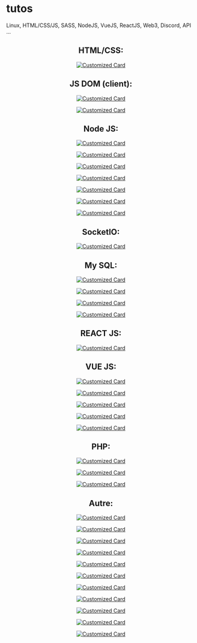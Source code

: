 # tutos
Linux, HTML/CSS/JS, SASS, NodeJS, VueJS, ReactJS, Web3, Discord, API ...

<div align="center">

<h2>HTML/CSS:</h2> 

<a href="https://github.com/xdrkush/arch-html-bootstrap" target="_blank" rel="noreferrer">

![Customized Card](https://github-readme-stats.vercel.app/api/pin?username=xdrkush&repo=arch-html-bootstrap&title_color=fff&icon_color=f9f9f9&text_color=9f9f9f&bg_color=151515)

</a>



<h2>JS DOM (client):</h2>
<a href="https://github.com/xdrkush/converter-devise" target="_blank" rel="noreferrer">

![Customized Card](https://github-readme-stats.vercel.app/api/pin?username=xdrkush&repo=converter-devise&title_color=fff&icon_color=f9f9f9&text_color=9f9f9f&bg_color=151515)

</a>

<a href="https://github.com/xdrkush/ex-appli-compt" target="_blank" rel="noreferrer">

![Customized Card](https://github-readme-stats.vercel.app/api/pin?username=xdrkush&repo=ex-appli-compt&title_color=fff&icon_color=f9f9f9&text_color=9f9f9f&bg_color=151515)

</a>

<h2>Node JS:</h2>

<a href="https://github.com/xdrkush/arch-node-es6" target="_blank" rel="noreferrer">

![Customized Card](https://github-readme-stats.vercel.app/api/pin?username=xdrkush&repo=arch-node-es6&title_color=fff&icon_color=f9f9f9&text_color=9f9f9f&bg_color=151515)

</a>


<a href="https://github.com/xdrkush/arch-node-ts" target="_blank" rel="noreferrer">

![Customized Card](https://github-readme-stats.vercel.app/api/pin?username=xdrkush&repo=arch-node-ts&title_color=fff&icon_color=f9f9f9&text_color=9f9f9f&bg_color=151515)

</a>

<a href="https://github.com/xdrkush/tuto-node-typescript" target="_blank" rel="noreferrer">

![Customized Card](https://github-readme-stats.vercel.app/api/pin?username=xdrkush&repo=tuto-node-typescript&title_color=fff&icon_color=f9f9f9&text_color=9f9f9f&bg_color=151515)

</a>

<a href="https://github.com/xdrkush/architecture-nodejs-base" target="_blank" rel="noreferrer">

![Customized Card](https://github-readme-stats.vercel.app/api/pin?username=xdrkush&repo=architecture-nodejs-base&title_color=fff&icon_color=f9f9f9&text_color=9f9f9f&bg_color=151515)

</a>


<a href="https://github.com/xdrkush/hbs-node-mysql" target="_blank" rel="noreferrer">

![Customized Card](https://github-readme-stats.vercel.app/api/pin?username=xdrkush&repo=hbs-node-mysql&title_color=fff&icon_color=f9f9f9&text_color=9f9f9f&bg_color=151515)

</a>

<a href="https://github.com/xdrkush/hbs-mysql-node" target="_blank" rel="noreferrer">

![Customized Card](https://github-readme-stats.vercel.app/api/pin?username=xdrkush&repo=hbs-mysql-node&title_color=fff&icon_color=f9f9f9&text_color=9f9f9f&bg_color=151515)

</a>

<a href="https://github.com/xdrkush/hbs-mongo-node" target="_blank" rel="noreferrer">

![Customized Card](https://github-readme-stats.vercel.app/api/pin?username=xdrkush&repo=hbs-mongo-node&title_color=fff&icon_color=f9f9f9&text_color=9f9f9f&bg_color=151515)

</a>


<h2>SocketIO:</h2>

<a href="https://github.com/xdrkush/socket-vue-game" target="_blank" rel="noreferrer">

![Customized Card](https://github-readme-stats.vercel.app/api/pin?username=xdrkush&repo=socket-vue-game&title_color=fff&icon_color=f9f9f9&text_color=9f9f9f&bg_color=151515)

</a>

<h2>My SQL:</h2>

<a href="https://github.com/xdrkush/api-node-mysql" target="_blank" rel="noreferrer">

![Customized Card](https://github-readme-stats.vercel.app/api/pin?username=xdrkush&repo=api-node-mysql&title_color=fff&icon_color=f9f9f9&text_color=9f9f9f&bg_color=151515)

</a>

<a href="https://github.com/xdrkush/tuto-sequelize" target="_blank" rel="noreferrer">

![Customized Card](https://github-readme-stats.vercel.app/api/pin?username=xdrkush&repo=tuto-sequelize&title_color=fff&icon_color=f9f9f9&text_color=9f9f9f&bg_color=151515)

</a>

<a href="https://github.com/xdrkush/drsql" target="_blank" rel="noreferrer">

![Customized Card](https://github-readme-stats.vercel.app/api/pin?username=xdrkush&repo=drsql&title_color=fff&icon_color=f9f9f9&text_color=9f9f9f&bg_color=151515)

</a>

<a href="https://github.com/xdrkush/tuto-drsql" target="_blank" rel="noreferrer">

![Customized Card](https://github-readme-stats.vercel.app/api/pin?username=xdrkush&repo=tuto-drsql&title_color=fff&icon_color=f9f9f9&text_color=9f9f9f&bg_color=151515)

</a>


<h2>REACT JS:</h2>

<a href="https://github.com/xdrkush/tuto-reactjs" target="_blank" rel="noreferrer">

![Customized Card](https://github-readme-stats.vercel.app/api/pin?username=xdrkush&repo=tuto-reactjs&title_color=fff&icon_color=f9f9f9&text_color=9f9f9f&bg_color=151515)

</a>

<h2>VUE JS:</h2>

<a href="https://github.com/xdrkush/tuto-vue" target="_blank" rel="noreferrer">

![Customized Card](https://github-readme-stats.vercel.app/api/pin?username=xdrkush&repo=tuto-vue&title_color=fff&icon_color=f9f9f9&text_color=9f9f9f&bg_color=151515)

</a>

<a href="https://github.com/xdrkush/porfolio-quasar" target="_blank" rel="noreferrer">

![Customized Card](https://github-readme-stats.vercel.app/api/pin?username=xdrkush&repo=porfolio-quasar&title_color=fff&icon_color=f9f9f9&text_color=9f9f9f&bg_color=151515)

</a>

<a href="https://github.com/xdrkush/quasar-node-mysql" target="_blank" rel="noreferrer">

![Customized Card](https://github-readme-stats.vercel.app/api/pin?username=xdrkush&repo=quasar-node-mysql&title_color=fff&icon_color=f9f9f9&text_color=9f9f9f&bg_color=151515)

</a>

<a href="https://github.com/xdrkush/tuto-quasarv2" target="_blank" rel="noreferrer">

![Customized Card](https://github-readme-stats.vercel.app/api/pin?username=xdrkush&repo=tuto-quasarv2&title_color=fff&icon_color=f9f9f9&text_color=9f9f9f&bg_color=151515)

</a>

<a href="https://github.com/xdrkush/arch-vue3-node-es6" target="_blank" rel="noreferrer">

![Customized Card](https://github-readme-stats.vercel.app/api/pin?username=xdrkush&repo=arch-vue3-node-es6&title_color=fff&icon_color=f9f9f9&text_color=9f9f9f&bg_color=151515)

</a>


<h2>PHP:</h2>

<a href="https://github.com/xdrkush/arch-php-bootstrap" target="_blank" rel="noreferrer">

![Customized Card](https://github-readme-stats.vercel.app/api/pin?username=xdrkush&repo=arch-php-bootstrap&title_color=fff&icon_color=f9f9f9&text_color=9f9f9f&bg_color=151515)

</a>

<a href="https://github.com/xdrkush/crud-php-mysql" target="_blank" rel="noreferrer">

![Customized Card](https://github-readme-stats.vercel.app/api/pin?username=xdrkush&repo=crud-php-mysql&title_color=fff&icon_color=f9f9f9&text_color=9f9f9f&bg_color=151515)

</a>

<a href="https://github.com/xdrkush/tuto-vue-php" target="_blank" rel="noreferrer">

![Customized Card](https://github-readme-stats.vercel.app/api/pin?username=xdrkush&repo=tuto-vue-php&title_color=fff&icon_color=f9f9f9&text_color=9f9f9f&bg_color=151515)

</a>


<h2>Autre:</h2>

<a href="https://github.com/xdrkush/threejs-webxr-tutorial" target="_blank" rel="noreferrer">

![Customized Card](https://github-readme-stats.vercel.app/api/pin?username=xdrkush&repo=threejs-webxr-tutorial&title_color=fff&icon_color=f9f9f9&text_color=9f9f9f&bg_color=151515)

</a>

<a href="https://github.com/xdrkush/cours-fullstack-web" target="_blank" rel="noreferrer">

![Customized Card](https://github-readme-stats.vercel.app/api/pin?username=xdrkush&repo=cours-fullstack-web&title_color=fff&icon_color=f9f9f9&text_color=9f9f9f&bg_color=151515)

</a>

<a href="https://github.com/xdrkush/discord-bot" target="_blank" rel="noreferrer">

![Customized Card](https://github-readme-stats.vercel.app/api/pin?username=xdrkush&repo=discord-bot&title_color=fff&icon_color=f9f9f9&text_color=9f9f9f&bg_color=151515)

</a>

<a href="https://github.com/xdrkush/tuto-html-metamask" target="_blank" rel="noreferrer">

![Customized Card](https://github-readme-stats.vercel.app/api/pin?username=xdrkush&repo=tuto-html-metamask&title_color=fff&icon_color=f9f9f9&text_color=9f9f9f&bg_color=151515)

</a>

<a href="https://github.com/xdrkush/yt-trimmer" target="_blank" rel="noreferrer">

![Customized Card](https://github-readme-stats.vercel.app/api/pin?username=xdrkush&repo=yt-trimmer&title_color=fff&icon_color=f9f9f9&text_color=9f9f9f&bg_color=151515)

</a>

<a href="https://github.com/xdrkush/base-api-btc" target="_blank" rel="noreferrer">

![Customized Card](https://github-readme-stats.vercel.app/api/pin?username=xdrkush&repo=base-api-btc&title_color=fff&icon_color=f9f9f9&text_color=9f9f9f&bg_color=151515)

</a>

<a href="https://github.com/xdrkush/scrape-indeed" target="_blank" rel="noreferrer">

![Customized Card](https://github-readme-stats.vercel.app/api/pin?username=xdrkush&repo=scrape-indeed&title_color=fff&icon_color=f9f9f9&text_color=9f9f9f&bg_color=151515)

</a>

<a href="https://github.com/xdrkush/tuto-kapp-vue-node" target="_blank" rel="noreferrer">

![Customized Card](https://github-readme-stats.vercel.app/api/pin?username=xdrkush&repo=tuto-kapp-vue-node&title_color=fff&icon_color=f9f9f9&text_color=9f9f9f&bg_color=151515)

</a>

<a href="https://github.com/xdrkush/tuto-cs" target="_blank" rel="noreferrer">

![Customized Card](https://github-readme-stats.vercel.app/api/pin?username=xdrkush&repo=tuto-cs&title_color=fff&icon_color=f9f9f9&text_color=9f9f9f&bg_color=151515)

</a>

<a href="https://github.com/xdrkush/tuto-python" target="_blank" rel="noreferrer">

![Customized Card](https://github-readme-stats.vercel.app/api/pin?username=xdrkush&repo=tuto-python&title_color=fff&icon_color=f9f9f9&text_color=9f9f9f&bg_color=151515)

</a>

<a href="https://github.com/xdrkush/tuto-cpp" target="_blank" rel="noreferrer">

![Customized Card](https://github-readme-stats.vercel.app/api/pin?username=xdrkush&repo=tuto-cpp&title_color=fff&icon_color=f9f9f9&text_color=9f9f9f&bg_color=151515)

</a>

</div>
